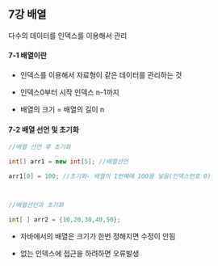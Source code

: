 ## 7강 배열

다수의 데이터를 인덱스를 이용해서 관리





#### 7-1 배열이란

+ 인덱스를 이용해서 자료형이 같은 데이터를 관리하는 것

+ 인덱스0부터 시작 인덱스 n-1까지

+ 배열의 크기 = 배열의 길이 n





#### 7-2 배열 선언 및 초기화

```java
//배열 선언 후 초기화

int[] arr1 = new int[5]; //배열선언

arr1[0] = 100; //초기화- 배열의 1번째에 100을 넣음(인덱스번호 0)



//배열선언과 초기화

int[ ] arr2 = {10,20,30,40,50};

```

+ 자바에서의 배열은 크기가 한번 정해지면 수정이 안됨

+ 없는 인덱스에 접근을 하려하면 오류발생

